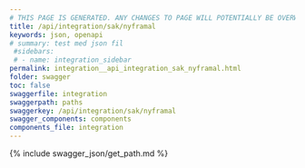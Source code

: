 ```yaml
---
# THIS PAGE IS GENERATED. ANY CHANGES TO PAGE WILL POTENTIALLY BE OVERWRITTEN.
title: /api/integration/sak/nyframal
keywords: json, openapi
# summary: test med json fil
 #sidebars: 
 # - name: integration_sidebar
permalink: integration__api_integration_sak_nyframal.html
folder: swagger
toc: false
swaggerfile: integration
swaggerpath: paths
swaggerkey: /api/integration/sak/nyframal
swagger_components: components
components_file: integration
---
```

{% include swagger_json/get_path.md %}
